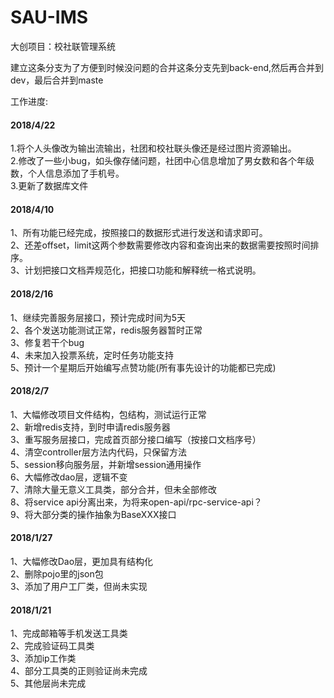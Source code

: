 # SAU-IMS
大创项目：校社联管理系统

建立这条分支为了方便到时候没问题的合并这条分支先到back-end,然后再合并到dev，最后合并到maste

工作进度:

<h4>2018/4/22</h4>
1.将个人头像改为输出流输出，社团和校社联头像还是经过图片资源输出。<br/>
2.修改了一些小bug，如头像存储问题，社团中心信息增加了男女数和各个年级数，个人信息添加了手机号。<br/>
3.更新了数据库文件<br/>

<h4>2018/4/10</h4>
1、所有功能已经完成，按照接口的数据形式进行发送和请求即可。<br/>
2、还差offset，limit这两个参数需要修改内容和查询出来的数据需要按照时间排序。<br/>
3、计划把接口文档弄规范化，把接口功能和解释统一格式说明。<br/>

<h4>2018/2/16</h4>
1、继续完善服务层接口，预计完成时间为5天<br/>
2、各个发送功能测试正常，redis服务器暂时正常<br/>
3、修复若干个bug<br/>
4、未来加入投票系统，定时任务功能支持<br/>
5、预计一个星期后开始编写点赞功能(所有事先设计的功能都已完成)<br/>


<h4>2018/2/7</h4>
1、大幅修改项目文件结构，包结构，测试运行正常<br/>
2、新增redis支持，到时申请redis服务器<br/>
3、重写服务层接口，完成首页部分接口编写（按接口文档序号）<br/>
4、清空controller层方法内代码，只保留方法<br/>
5、session移向服务层，并新增session通用操作<br/>
6、大幅修改dao层，逻辑不变<br/>
7、清除大量无意义工具类，部分合并，但未全部修改<br/>
8、将service api分离出来，为将来open-api/rpc-service-api？<br/>
9、将大部分类的操作抽象为BaseXXX接口<br/>

<h4>2018/1/27</h4>
1、大幅修改Dao层，更加具有结构化<br/>
2、删除pojo里的json包<br/>
3、添加了用户工厂类，但尚未实现<br/>

<h4>2018/1/21</h4>
1、完成邮箱等手机发送工具类<br/>
2、完成验证码工具类<br/>
3、添加ip工作类<br/>
4、部分工具类的正则验证尚未完成<br/>
5、其他层尚未完成<br/>

